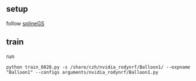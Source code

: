 ## setup
follow [splineGS](https://github.com/KAIST-VICLab/SplineGS)

## train
run
```
python train_0820.py -s /share/czh/nvidia_rodynrf/Balloon1/ --expname "Balloon1" --configs arguments/nvidia_rodynrf/Balloon1.py
```